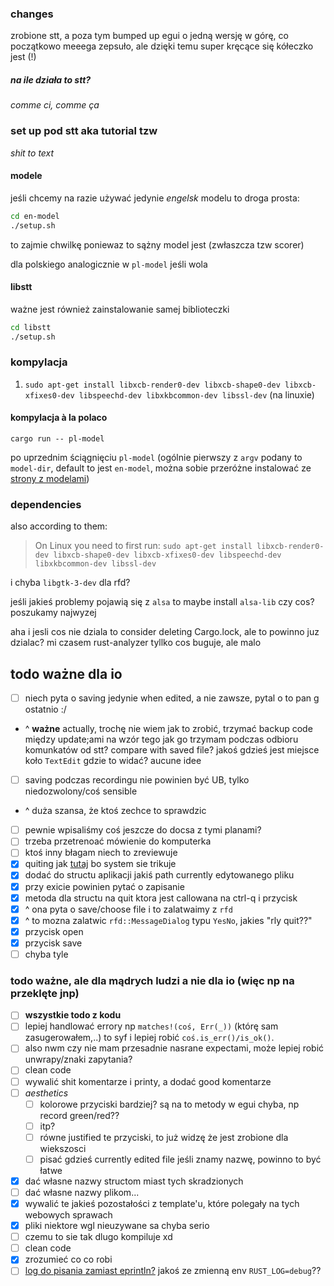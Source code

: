 
### changes
zrobione stt, a poza tym bumped up egui o jedną wersję w górę, co
początkowo meeega zepsuło, ale dzięki temu super kręcące się kółeczko
jest (!)

##### na ile działa to stt?
_comme ci, comme ça_

### set up pod stt aka tutorial tzw
_shit to text_

#### modele
jeśli chcemy na razie używać jedynie _engelsk_ modelu to droga prosta:

```sh
cd en-model
./setup.sh
```
to zajmie chwilkę poniewaz to sążny model jest (zwłaszcza tzw scorer)

dla polskiego analogicznie w `pl-model` jeśli wola

#### libstt
ważne jest również zainstalowanie samej biblioteczki

```sh
cd libstt
./setup.sh
```

### kompylacja

1. `sudo apt-get install libxcb-render0-dev libxcb-shape0-dev libxcb-xfixes0-dev libspeechd-dev libxkbcommon-dev libssl-dev` (na linuxie)

#### kompylacja à la polaco

```
cargo run -- pl-model
```
po uprzednim ściągnięciu `pl-model` (ogólnie pierwszy z `argv` podany to `model-dir`,
default to jest `en-model`, można sobie przeróżne instalować ze [strony z modelami](https://coqui.ai/models))


### dependencies
also according to them:
>On Linux you need to first run:
>`sudo apt-get install libxcb-render0-dev libxcb-shape0-dev libxcb-xfixes0-dev libspeechd-dev libxkbcommon-dev libssl-dev`

i chyba `libgtk-3-dev` dla rfd?

jeśli jakieś problemy pojawią się z `alsa` to maybe install `alsa-lib`
czy cos? poszukamy najwyzej

aha i jesli cos nie dziala to consider deleting Cargo.lock, ale to powinno juz dzialac?
mi czasem rust-analyzer tyllko cos buguje, ale malo

## todo ważne dla io

- [ ] niech pyta o saving jedynie when edited, a nie zawsze, pytal o to pan g ostatnio :/
- ^ **ważne** actually, trochę nie wiem jak to zrobić, trzymać backup code między update;ami
  na wzór tego jak go trzymam podczas odbioru komunkatów od stt? compare with saved file?
  jakoś gdzieś jest miejsce koło `TextEdit` gdzie to widać? aucune idee
- [ ] saving podczas recordingu nie powinien być UB, tylko niedozwolony/coś sensible
- ^ duża szansa, że ktoś zechce to sprawdzic
- [ ] pewnie wpisaliśmy coś jeszcze do docsa z tymi planami?
- [ ] trzeba przetrenoać mówienie do komputerka 
- [ ] ktoś inny błagam niech to zreviewuje
- [X] quiting jak [tutaj](https://github.com/emilk/egui/blob/master/examples/confirm_exit/src/main.rs) bo system sie trikuje
- [X] dodać do structu aplikacji jakiś path currently edytowanego pliku
- [X] przy exicie powinien pytać o zapisanie
- [X] metoda dla structu na quit ktora jest callowana na ctrl-q i przycisk
- [X] ^ ona pyta o save/choose file i to zalatwaimy z `rfd`
- [X] ^ to mozna zalatwic `rfd::MessageDialog` typu `YesNo`, jakies "rly quit??"
- [X] przycisk open
- [X] przycisk save
- [ ] chyba tyle

### todo ważne, ale dla mądrych ludzi a nie dla io (więc np na przeklęte jnp)
- [ ] **wszystkie todo z kodu**
- [ ] lepiej handlować errory np `matches!(coś, Err(_))` (którę sam
      zasugerowałem,..) to syf i lepiej robić `coś.is_err()/is_ok()`. 
- [ ] also nwm czy nie mam przesadnie nasrane expectami, może lepiej
      robić unwrapy/znaki zapytania?
- [ ] clean code
- [ ] wywalić shit komentarze i printy, a dodać good komentarze
- [ ] _aesthetics_
  - [ ] kolorowe przyciski bardziej? są na to metody w egui chyba, np record green/red??
  - [ ] itp?
  - [ ] równe justified te przyciski, to już widzę że jest zrobione dla wiekszosci
  - [ ] pisać gdzieś currently edited file jeśli znamy nazwę, powinno to być łatwe
- [X] dać własne nazwy structom miast tych skradzionych
- [ ] dać własne nazwy plikom...
- [X] wywalić te jakieś pozostałości z template'u, które polegały na tych webowych 
sprawach
- [X] pliki niektore wgl nieuzywane sa chyba serio 
- [ ] czemu to sie tak dlugo kompiluje xd
- [ ] clean code 
- [X] zrozumieć co co robi
- [ ] [log do pisania zamiast eprintln?](https://docs.rs/log/0.4.17/log/index.html)
jakoś ze zmienną env `RUST_LOG=debug`??
